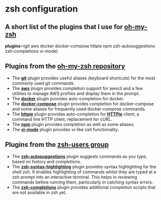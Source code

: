 # zsh configuration

## A short list of the plugins that I use for [**oh-my-zsh**](https://github.com/robbyrussell/oh-my-zsh)

**plugins**=(git aws docker docker-compose httpie npm zsh-autosuggestions zsh-completions vi-mode)

## Plugins from the [**oh-my-zsh repository**](https://github.com/robbyrussell/oh-my-zsh)

- The [**git**](https://github.com/robbyrussell/oh-my-zsh/blob/master/plugins/git/README.md) plugin provides useful aliases (keyboard shortcuts) for the most commonly used git commands.
- The [**aws**](https://github.com/robbyrussell/oh-my-zsh/blob/master/plugins/aws/README.md) plugin provides completion support for awscli and a few utilities to manage AWS profiles and display them in the prompt.
- The [**docker**](https://github.com/robbyrussell/oh-my-zsh/blob/master/plugins/docker/README.md) plugin provides auto-completion for docker.
- The [**docker-compose**](https://github.com/robbyrussell/oh-my-zsh/blob/master/plugins/docker-compose/README.md) plugin provides completion for docker-compose and some aliases for frequently used docker-compose commands.
- The [**httpie**](https://github.com/robbyrussell/oh-my-zsh/blob/master/plugins/httpie/README.md) plugin provides auto-completion for [**HTTPie**](https://httpie.org/) client, a command line HTTP client, replacement for cURL.
- The [**npm**](https://github.com/robbyrussell/oh-my-zsh/blob/master/plugins/npm/README.md) plugin provides completion as well as some aliases.
- The [**vi-mode**](https://github.com/ohmyzsh/ohmyzsh/tree/master/plugins/vi-mode) plugin provides vi-like zsh functionality.

## Plugins from the [**zsh-users group**](https://github.com/zsh-users)

- The [**zsh-autosuggestions**](https://github.com/zsh-users/zsh-autosuggestions/blob/master/INSTALL.md) plugin suggests commands as you type, based on history and completions.
- The [**zsh-syntax-highlighting**](https://github.com/zsh-users/zsh-syntax-highlighting/blob/master/INSTALL.md) plugin provides syntax highlighting for the shell zsh. It enables highlighting of commands whilst they are typed at a zsh prompt into an interactive terminal. This helps in reviewing commands before running them, particularly in catching syntax errors.
- The [**zsh-completions**](https://github.com/zsh-users/zsh-completions) plugin provides additional completion scripts that are not available in zsh yet.
